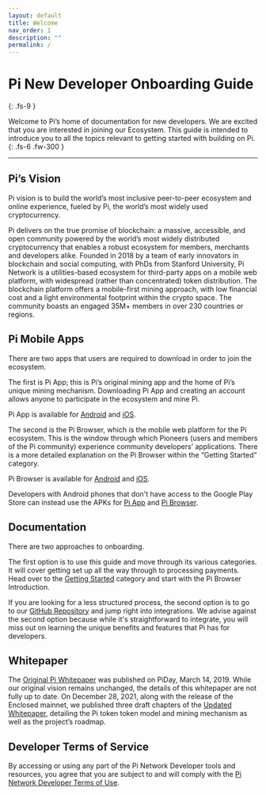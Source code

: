 ```yaml
---
layout: default
title: Welcome
nav_order: 1
description: ""
permalink: /
---
```


# Pi New Developer Onboarding Guide
{: .fs-9 }

Welcome to Pi’s home of documentation for new developers. We are excited that you are interested in joining our Ecosystem. This guide is intended to introduce you to all the topics relevant to getting started with building on Pi.
{: .fs-6 .fw-300 }

---

## Pi’s Vision
Pi vision is to build the world’s most inclusive peer-to-peer ecosystem and online experience, fueled by Pi, the world’s most widely used cryptocurrency.

Pi delivers on the true promise of blockchain: a massive, accessible, and open community powered by the world’s most widely distributed cryptocurrency that enables a robust ecosystem for members, merchants and developers alike. Founded in 2018 by a team of early innovators in blockchain and social computing, with PhDs from Stanford University, Pi Network is a utilities-based ecosystem for third-party apps on a mobile web platform, with widespread (rather than concentrated) token distribution. The blockchain platform offers a mobile-first mining approach, with low financial cost and a light environmental footprint within the crypto space. The community boasts an engaged 35M+ members in over 230 countries or regions.


## Pi Mobile Apps
There are two apps that users are required to download in order to join the ecosystem.

The first is Pi App; this is Pi’s original mining app and the home of Pi’s unique mining mechanism. Downloading Pi App and creating an account allows anyone to participate in the ecosystem and mine Pi.

Pi App is available for [Android](https://play.google.com/store/apps/details?id=com.blockchainvault) and [iOS](https://itunes.apple.com/us/app/pi-network/id1445472541).

The second is the Pi Browser, which is the mobile web platform for the Pi ecosystem. This is the window through which Pioneers (users and members of the Pi community) experience community developers’ applications. There is a more detailed explanation on the Pi Browser within the “Getting Started” category.

Pi Browser is available for [Android](https://play.google.com/store/apps/details?id=pi.browser) and [iOS](https://apps.apple.com/us/app/pi-browser/id1560911608).

Developers with Android phones that don't have access to the Google Play Store can instead use the APKs for [Pi App](https://minepi.com/android-apk) and [Pi Browser](http://cdn.minepi.com/browser/pi-browser.apk).

## Documentation

There are two approaches to onboarding.

The first option is to use this guide and move through its various categories. It will cover getting set up all the way through to processing payments. Head over to the [Getting Started](../../gettingStarted) category and start with the Pi Browser Introduction.

If you are looking for a less structured process, the second option is to go to our [GitHub Repository](https://github.com/pi-apps/pi-platform-docs) and jump right into integrations. We advise against the second option because while it's straightforward to integrate, you will miss out on learning the unique benefits and features that Pi has for developers.

## Whitepaper
The [Original Pi Whitepaper](https://minepi.com/white-paper) was published on PiDay, March 14, 2019. While our original vision remains unchanged, the details of this whitepaper are not fully up to date. On December 28, 2021, along with the release of the Enclosed mainnet, we published three draft chapters of the [Updated Whitepaper](https://medium.com/@pinetwork-official/pi-whitepaper-chapters-mainnet-token-model-mining-and-roadmap-19f4a6774e71), detailing the Pi token token model and mining mechanism as well as the project’s roadmap.


## Developer Terms of Service
By accessing or using any part of the Pi Network Developer tools and resources, you agree that you are subject to and will comply with the [Pi Network Developer Terms of Use](https://socialchain.app/developer_terms).
